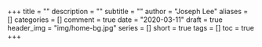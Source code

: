 +++
title = ""
description = ""
subtitle = ""
author = "Joseph Lee"
aliases = []
categories = []
comment = true
date = "2020-03-11"
draft = true
header_img = "img/home-bg.jpg"
series = []
short = true
tags = []
toc = true
+++

